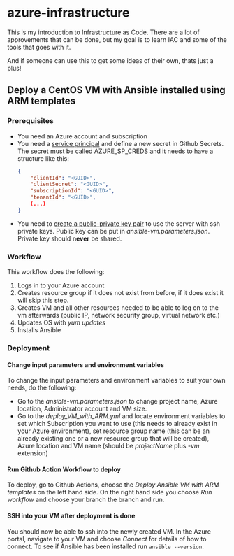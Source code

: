 # azure-infrastructure
This is my introduction to Infrastructure as Code.
There are a lot of approvements that can be done, but my goal is to learn IAC and some of the tools that goes with it.

And if someone can use this to get some ideas of their own, thats just a plus!


## Deploy a CentOS VM with Ansible installed using ARM templates

### Prerequisites
- You need an Azure account and subscription
- You need a [service principal](https://docs.microsoft.com/en-us/cli/azure/create-an-azure-service-principal-azure-cli) and define a new secret in Github Secrets. The secret must be called AZURE_SP_CREDS and it needs to have a structure like this: 
    ```json
    {
        "clientId": "<GUID>",
        "clientSecret": "<GUID>",
        "subscriptionId": "<GUID>",
        "tenantId": "<GUID>",
        (...)
    }
    ```
- You need to [create a public-private key pair](https://docs.microsoft.com/en-us/azure/virtual-machines/linux/mac-create-ssh-keys) to use the server with ssh private keys. Public key can be put in *ansible-vm.parameters.json*. Private key should **never** be shared.

### Workflow
This workflow does the following:
1. Logs in to your Azure account
2. Creates resource group if it does not exist from before, if it does exist it will skip this step.
3. Creates VM and all other resources needed to be able to log on to the vm afterwards (public IP, network security group, virtual network etc.)
4. Updates OS with *yum updates*
5. Installs Ansible

### Deployment

#### Change input parameters and environment variables
To change the input parameters and environment variables to suit your own needs, do the following:
- Go to the *ansible-vm.parameters.json* to change project name, Azure location, Administrator account and VM size.
- Go to the *deploy_VM_with_ARM.yml* and locate environment variables to set which Subscription you want to use (this needs to already exist in your Azure environment), set resource group name (this can be an already existing one or a new resource group that will be created), Azure location and VM name (should be *projectName* plus *-vm* extension)

#### Run Github Action Workflow to deploy
To deploy, go to Github Actions, choose the *Deploy Ansible VM with ARM templates* on the left hand side. On the right hand side you choose *Run workflow* and choose your branch the branch and run.

#### SSH into your VM after deployment is done
You should now be able to ssh into the newly created VM.
In the Azure portal, navigate to your VM and choose *Connect* for details of how to connect. To see if Ansible has been installed run `ansible --version`.

